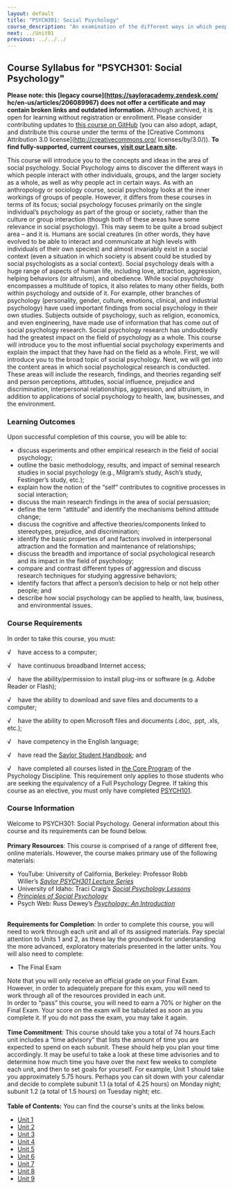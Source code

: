 ```yaml
---
layout: default
title: "PSYCH301: Social Psychology"
course_description: "An examination of the different ways in which people interact with other individuals, groups, and the larger society as a whole, as well as why people act in certain ways."
next: ../Unit01
previous: ../../../
---
```

Course Syllabus for "PSYCH301: Social Psychology"
-------------------------------------------------

**Please note: this [legacy course](https://sayloracademy.zendesk.com/
hc/en-us/articles/206089967) does not offer a certificate and may contain 
broken links and outdated information.** Although archived, it is open 
for learning without registration or enrollment. Please consider contributing 
updates to [this course on GitHub](https://github.com/saylordotorg/course_psych301) 
(you can also adopt, adapt, and distribute this course under the terms of 
the [Creative Commons Attribution 3.0 license](http://creativecommons.org/
licenses/by/3.0/)). **To find fully-supported, current courses, [visit our 
Learn site](https://learn.saylor.org).**

This course will introduce you to the concepts and ideas in the area of
social psychology. Social Psychology aims to discover the different ways
in which people interact with other individuals, groups, and the larger
society as a whole, as well as why people act in certain ways. As with
an anthropology or sociology course, social psychology looks at the
inner workings of groups of people. However, it differs from these
courses in terms of its focus; social psychology focuses primarily on
the single individual’s psychology as part of the group or society,
rather than the culture or group interaction (though both of these areas
have some relevance in social psychology). This may seem to be quite a
broad subject area – and it is. Humans are social creatures (in other
words, they have evolved to be able to interact and communicate at high
levels with individuals of their own species) and almost invariably
exist in a social context (even a situation in which society is absent
could be studied by social psychologists as a social context). Social
psychology deals with a huge range of aspects of human life, including
love, attraction, aggression, helping behaviors (or altruism), and
obedience. While social psychology encompasses a multitude of topics, it
also relates to many other fields, both within psychology and outside of
it. For example, other branches of psychology (personality, gender,
culture, emotions, clinical, and industrial psychology) have used
important findings from social psychology in their own studies. Subjects
outside of psychology, such as religion, economics, and even
engineering, have made use of information that has come out of social
psychology research. Social psychology research has undoubtedly had the
greatest impact on the field of psychology as a whole. This course will
introduce you to the most influential social psychology experiments and
explain the impact that they have had on the field as a whole. First, we
will introduce you to the broad topic of social psychology. Next, we
will get into the content areas in which social psychological research
is conducted. These areas will include the research, findings, and
theories regarding self and person perceptions, attitudes, social
influence, prejudice and discrimination, interpersonal relationships,
aggression, and altruism, in addition to applications of social
psychology to health, law, businesses, and the environment.

### Learning Outcomes

Upon successful completion of this course, you will be able to:

-   discuss experiments and other empirical research in the field of
    social psychology;
-   outline the basic methodology, results, and impact of seminal
    research studies in social psychology (e.g., Milgram’s study, Asch’s
    study, Festinger’s study, etc.);
-   explain how the notion of the “self” contributes to cognitive
    processes in social interaction;
-   discuss the main research findings in the area of social persuasion;
-   define the term “attitude” and identify the mechanisms behind
    attitude change;
-   discuss the cognitive and affective theories/components linked to
    stereotypes, prejudice, and discrimination;
-   identify the basic properties of and factors involved in
    interpersonal attraction and the formation and maintenance of
    relationships;
-   discuss the breadth and importance of social psychological research
    and its impact in the field of psychology;
-   compare and contrast different types of aggression and discuss
    research techniques for studying aggressive behaviors;
-   identify factors that affect a person’s decision to help or not help
    other people; and
-   describe how social psychology can be applied to health, law,
    business, and environmental issues.

### Course Requirements

In order to take this course, you must:  
  
 √    have access to a computer;  
  
 √    have continuous broadband Internet access;  
  
 √    have the ability/permission to install plug-ins or software (e.g.
Adobe Reader or Flash);  
  
 √    have the ability to download and save files and documents to a
computer;  
  
 √    have the ability to open Microsoft files and documents (.doc,
.ppt, .xls, etc.);  
  
 √    have competency in the English language;  
  
 √    have read the [Saylor Student
Handbook](http://www.saylor.org/site/wp-content/uploads/2012/05/Saylor-StudentHandbook.pdf);
and  
  
 √    have completed all courses listed in [the Core
Program](http://www.saylor.org/majors/psychology/) of the Psychology
Discipline. This requirement only applies to those students who are
seeking the equivalency of a Full Psychology Degree. If taking this
course as an elective, you must only have
completed [PSYCH101](http://www.saylor.org/psych101).  

### Course Information

Welcome to PSYCH301: Social Psychology. General information about this
course and its requirements can be found below.  
    
 **Primary Resources**: This course is comprised of a range of different
free, online materials. However, the course makes primary use of the
following materials:

-   YouTube: University of California, Berkeley: Professor Robb
    Willer’s *[Saylor PSYCH301 Lecture
    Series](http://www.youtube.com/playlist?list=PLAB96655B896FF018)*
-   University of Idaho: Traci Craig’s *[Social Psychology
    Lessons](http://www.class.uidaho.edu/psyc320/schedule.htm)*
-   *[Principles of Social
    Psychology](http://www.saylor.org/site/textbooks/Principles%20of%20Social%20Psychology.pdf)*
-   Psych Web: Russ Dewey’s *[Psychology: An
    Introduction](http://www.intropsych.com/index.html)*

   
 **Requirements for Completion**: In order to complete this course, you
will need to work through each unit and all of its assigned materials.
Pay special attention to Units 1 and 2, as these lay the groundwork for
understanding the more advanced, exploratory materials presented in the
latter units. You will also need to complete:

-   The Final Exam

Note that you will only receive an official grade on your Final Exam.
However, in order to adequately prepare for this exam, you will need to
work through all of the resources provided in each unit.  
 In order to “pass” this course, you will need to earn a 70% or higher
on the Final Exam. Your score on the exam will be tabulated as soon as
you complete it. If you do not pass the exam, you may take it again.  
    
 **Time Commitment**: This course should take you a total of 74
hours.Each unit includes a “time advisory” that lists the amount of time
you are expected to spend on each subunit. These should help you plan
your time accordingly. It may be useful to take a look at these time
advisories and to determine how much time you have over the next few
weeks to complete each unit, and then to set goals for yourself. For
example, Unit 1 should take you approximately 5.75 hours. Perhaps you
can sit down with your calendar and decide to complete subunit 1.1 (a
total of 4.25 hours) on Monday night; subunit 1.2 (a total of 1.5 hours)
on Tuesday night; etc.  
    
**Table of Contents:** You can find the course's units at the links below.

- [Unit 1](https://legacy.saylor.org/psych301/Unit01/)
- [Unit 2](https://legacy.saylor.org/psych301/Unit02/)
- [Unit 3](https://legacy.saylor.org/psych301/Unit03/)
- [Unit 4](https://legacy.saylor.org/psych301/Unit04/)
- [Unit 5](https://legacy.saylor.org/psych301/Unit05/)
- [Unit 6](https://legacy.saylor.org/psych301/Unit06/)
- [Unit 7](https://legacy.saylor.org/psych301/Unit07/)
- [Unit 8](https://legacy.saylor.org/psych301/Unit08/)
- [Unit 9](https://legacy.saylor.org/psych301/Unit09/)
